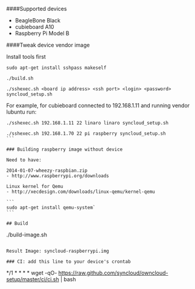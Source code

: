 ####Supported devices
- BeagleBone Black
- cubieboard A10
- Raspberry Pi Model B


####Tweak device vendor image

Install tools first
````
sudo apt-get install sshpass makeself
````

````
./build.sh
````


````
./sshexec.sh <board ip address> <ssh port> <login> <password> syncloud_setup.sh 
````

For example, for cubieboard connected to 192.168.1.11 and running vendor lubuntu run:

````
./sshexec.sh 192.168.1.11 22 linaro linaro syncloud_setup.sh
````
````
./sshexec.sh 192.168.1.70 22 pi raspberry syncloud_setup.sh
```

### Building raspberry image without device

Need to have:

2014-01-07-wheezy-raspbian.zip
- http://www.raspberrypi.org/downloads

Linux kernel for Qemu
- http://xecdesign.com/downloads/linux-qemu/kernel-qemu

```
sudo apt-get install qemu-system`
```

## Build
````
./build-image.sh
````

Result Image: syncloud-raspberrypi.img

### CI: add this line to your device's crontab
````
*/1 * * * * wget -qO- https://raw.github.com/syncloud/owncloud-setup/master/ci/ci.sh | bash
````
